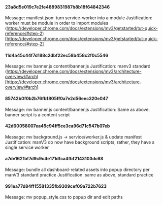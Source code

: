 #### 23a8d5e019c7e2fe4889831987b8b18f64842346
Message: manifest.json: turn service-worker into a module
Justification: worker must be module in order to import modules
(https://developer.chrome.com/docs/extensions/mv3/getstarted/tut-quick-reference/#step-2)[https://developer.chrome.com/docs/extensions/mv3/getstarted/tut-quick-reference/#step-2]

#### 11d4a45c44f7d188c2dbf22ec58b458c2f0c5546
Message: mv banner.js content/banner.js
Justification: manv3 standard
(https://developer.chrome.com/docs/extensions/mv3/architecture-overview/#arch)[https://developer.chrome.com/docs/extensions/mv3/architecture-overview/#arch]

#### 85742b0f0b2b76fb1805ff0a7e2d56eec320e047
Message: mv banner.js content/banner.js
Justification: Same as above. banner script is a content script

#### 42d60058007ea45c94ff5ce3ca96d71c547b07eb
Message: mv background.js -> service/worker.js & update manifest
Justification: manV3 do now have background scripts, rather, they have a single service worker

#### a7de1621bf7d9c9c4e171dfca4fbf2143103dc68
Message: bundle all dashboard-related assets into popup directory per manV3 standard practice
Justification: same as above, standard practice

#### 991ea77d84ff15581335fb9309cef09a722b7623
Message: mv popup_style.css to popup dir and edit paths

#### 

